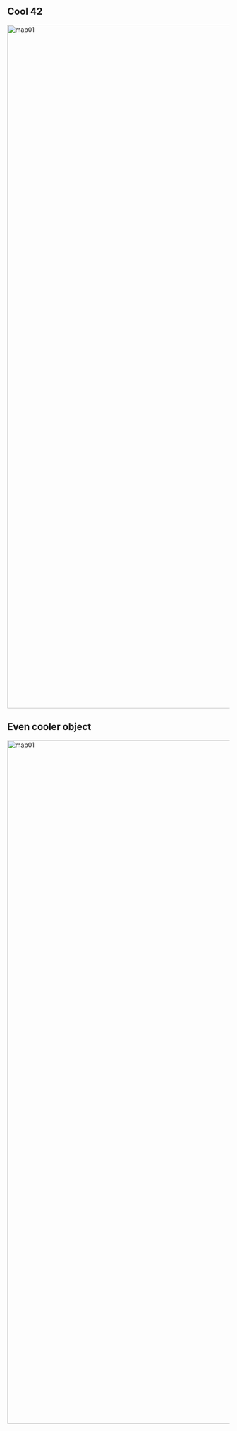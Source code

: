 ## Cool 42
<img width="1546" alt="map01" src=https://github.com/einoob/fdf/blob/master/samples/42fdf.gif>







## Even cooler object
<img width="1546" alt="map01" src=https://github.com/einoob/fdf/blob/master/samples/pylonefdf.gif>
